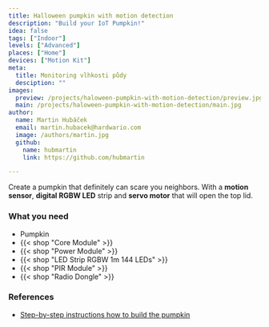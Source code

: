 ```yaml
---
title: Halloween pumpkin with motion detection
description: "Build your IoT Pumpkin!"
idea: false
tags: ["Indoor"]
levels: ["Advanced"]
places: ["Home"]
devices: ["Motion Kit"]
meta:
  title: Monitoring vlhkosti půdy
  desciption: ""
images:
  preview: /projects/haloween-pumpkin-with-motion-detection/preview.jpg
  main: /projects/haloween-pumpkin-with-motion-detection/main.jpg
author:
  name: Martin Hubáček
  email: martin.hubacek@hardwario.com
  image: /authors/martin.jpg
  github:
    name: hubmartin
    link: https://github.com/hubmartin

---
```


Create a pumpkin that definitely can scare you neighbors. With a **motion sensor**, **digital RGBW LED** strip and **servo motor** that will open the top lid.

### What you need

* Pumpkin
* {{< shop "Core Module" >}}
* {{< shop "Power Module" >}}
* {{< shop "LED Strip RGBW 1m 144 LEDs" >}}
* {{< shop "PIR Module" >}}
* {{< shop "Radio Dongle" >}}

### References

* [Step-by-step instructions how to build the pumpkin](https://www.hackster.io/bigclown/scary-iot-pumpkin-with-motion-triggered-servo-dbdce5)
